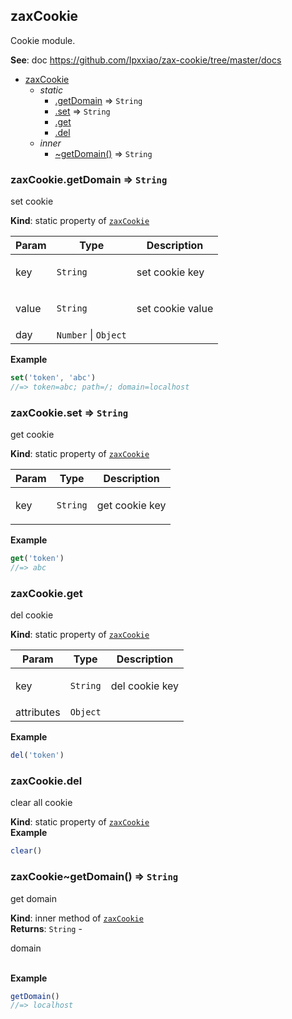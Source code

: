 <a name="module_zaxCookie"></a>

## zaxCookie
<p>Cookie module.</p>

**See**: doc https://github.com/Ipxxiao/zax-cookie/tree/master/docs  

* [zaxCookie](#module_zaxCookie)
    * _static_
        * [.getDomain](#module_zaxCookie.getDomain) ⇒ <code>String</code>
        * [.set](#module_zaxCookie.set) ⇒ <code>String</code>
        * [.get](#module_zaxCookie.get)
        * [.del](#module_zaxCookie.del)
    * _inner_
        * [~getDomain()](#module_zaxCookie..getDomain) ⇒ <code>String</code>

<a name="module_zaxCookie.getDomain"></a>

### zaxCookie.getDomain ⇒ <code>String</code>
<p>set cookie</p>

**Kind**: static property of [<code>zaxCookie</code>](#module_zaxCookie)  

| Param | Type | Description |
| --- | --- | --- |
| key | <code>String</code> | <p>set cookie key</p> |
| value | <code>String</code> | <p>set cookie value</p> |
| day | <code>Number</code> \| <code>Object</code> |  |

**Example**  
```js
set('token', 'abc')
//=> token=abc; path=/; domain=localhost
```
<a name="module_zaxCookie.set"></a>

### zaxCookie.set ⇒ <code>String</code>
<p>get cookie</p>

**Kind**: static property of [<code>zaxCookie</code>](#module_zaxCookie)  

| Param | Type | Description |
| --- | --- | --- |
| key | <code>String</code> | <p>get cookie key</p> |

**Example**  
```js
get('token')
//=> abc
```
<a name="module_zaxCookie.get"></a>

### zaxCookie.get
<p>del cookie</p>

**Kind**: static property of [<code>zaxCookie</code>](#module_zaxCookie)  

| Param | Type | Description |
| --- | --- | --- |
| key | <code>String</code> | <p>del cookie key</p> |
| attributes | <code>Object</code> |  |

**Example**  
```js
del('token')
```
<a name="module_zaxCookie.del"></a>

### zaxCookie.del
<p>clear all cookie</p>

**Kind**: static property of [<code>zaxCookie</code>](#module_zaxCookie)  
**Example**  
```js
clear()
```
<a name="module_zaxCookie..getDomain"></a>

### zaxCookie~getDomain() ⇒ <code>String</code>
<p>get domain</p>

**Kind**: inner method of [<code>zaxCookie</code>](#module_zaxCookie)  
**Returns**: <code>String</code> - <p>domain</p>  
**Example**  
```js
getDomain()
//=> localhost
```
